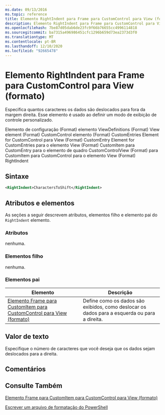 ```yaml
---
ms.date: 09/13/2016
ms.topic: reference
title: Elemento RightIndent para Frame para CustomControl para View (formato)
description: Elemento RightIndent para Frame para CustomControl para View (formato)
ms.openlocfilehash: 7be87d05dab6de23fc9f66b76655cc4996114818
ms.sourcegitcommit: ba7315a496986451cfc1296b659d73ea2373d3f0
ms.translationtype: MT
ms.contentlocale: pt-BR
ms.lasthandoff: 12/10/2020
ms.locfileid: "92665478"
---
```

# <a name="rightindent-element-for-frame-for-customcontrol-for-view-format"></a>Elemento RightIndent para Frame para CustomControl para View (formato)

Especifica quantos caracteres os dados são deslocados para fora da margem direita. Esse elemento é usado ao definir um modo de exibição de controle personalizado.

Elemento de configuração (Format) elemento ViewDefinitions (Format) View element (Format) CustomControl elemento (Format) CustomEntries Element for CustomControl para View (Format) CustomEntry Element for CustomEntries para o elemento View (Format) CustomItem para CustomEntry para o elemento de quadro CustomControlView (Format) para CustomItem para CustomControl para o elemento View (Format) RightIndent

## <a name="syntax"></a>Sintaxe

```xml
<RightIndent>CharactersToShift</RightIndent>
```

## <a name="attributes-and-elements"></a>Atributos e elementos

As seções a seguir descrevem atributos, elementos filho e elemento pai do `RightIndent` elemento.

### <a name="attributes"></a>Atributos

nenhuma.

### <a name="child-elements"></a>Elementos filho

nenhuma.

### <a name="parent-elements"></a>Elementos pai

|Elemento|Descrição|
|-------------|-----------------|
|[Elemento Frame para CustomItem para CustomControl para View (formato)](./frame-element-for-customitem-for-customcontrol-for-view-format.md)|Define como os dados são exibidos, como deslocar os dados para a esquerda ou para a direita.|

## <a name="text-value"></a>Valor de texto

Especifique o número de caracteres que você deseja que os dados sejam deslocados para a direita.

## <a name="remarks"></a>Comentários

## <a name="see-also"></a>Consulte Também

[Elemento Frame para CustomItem para CustomControl para View (formato)](./frame-element-for-customitem-for-customcontrol-for-view-format.md)

[Escrever um arquivo de formatação do PowerShell](./writing-a-powershell-formatting-file.md)
